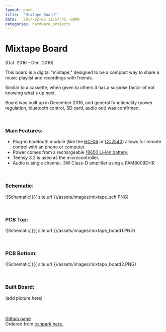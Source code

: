 ```yaml
---
layout: post
title:  "Mixtape Board"
date:   2017-02-05 11:57:45 -0800
categories: hardware_projects
---
```

# Mixtape Board

(Oct. 2016 - Dec. 2016)

This board is a digital "mixtape," designed to be a compact way to share a music playlist and recordings with friends.

Similar to a cassette, when given to others it has a surprise factor of not knowing what's up next.

Board was built up in December 2016, and general functionality (power regulation, bluetooth control, SD card, audio out) was confirmed.

<br>

### Main Features:
* Plug-in bluetooth module (like the [HC-06](http://www.gearbest.com/sensors/pp_241478.html) or [CC2540](https://tronixlabs.com.au/breakout-boards/bluetooth/cc2540-serial-bluetooth-v4-0-ble-module-ibeacon-australia/)) allows for remote control with an phone or computer.
* Power comes from a rechargeable [18650 Li-ion battery.](https://github.com/bkeegs/18650-Charge-Board)
* Teensy 3.2 is used as the microcontroller.
* Audio is single channel, 3W Class-D amplifier using a PAM8009DHR

<br>

### Schematic:
![Schematic]({{ site.url }}/assets/images/mixtape_sch.PNG)

<br>

### PCB Top:
![Schematic]({{ site.url }}/assets/images/mixtape_board1.PNG)

<br>

### PCB Bottom:
![Schematic]({{ site.url }}/assets/images/mixtape_board2.PNG)

<br>

### Built Board:
(add picture here)

<br><br>
[Github page](https://github.com/bkeegs/18650-Charge-Board)
<br>
Ordered from [oshpark here.](https://oshpark.com/shared_projects/jIOHaPzt)
